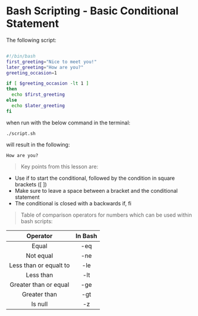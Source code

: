 # Bash Scripting - Basic Conditional Statement 

The following script:

```bash

#!/bin/bash
first_greeting="Nice to meet you!"
later_greeting="How are you?"
greeting_occasion=1

if [ $greeting_occasion -lt 1 ]
then 
  echo $first_greeting
else
  echo $later_greeting
fi
```
when run with the below command in the terminal: 

```console
./script.sh
```
will result in the following:

```console
How are you?
```

> Key points from this lesson are: 

* Use if to start the conditional, followed by the condition in square brackets ([ ])
* Make sure to leave a space between a bracket and the conditional statement
* The conditional is closed with a backwards if, fi


> Table of comparison operators for numbers which can be used within bash scripts:

| **Operator**|  **In Bash**|
| :-----------: | :-----------: |
| Equal|-eq|
| Not equal|-ne|
| Less than or equalt to|-le|
| Less than|-lt|
| Greater than or equal|-ge|
| Greater than|-gt|
| Is null|-z|
